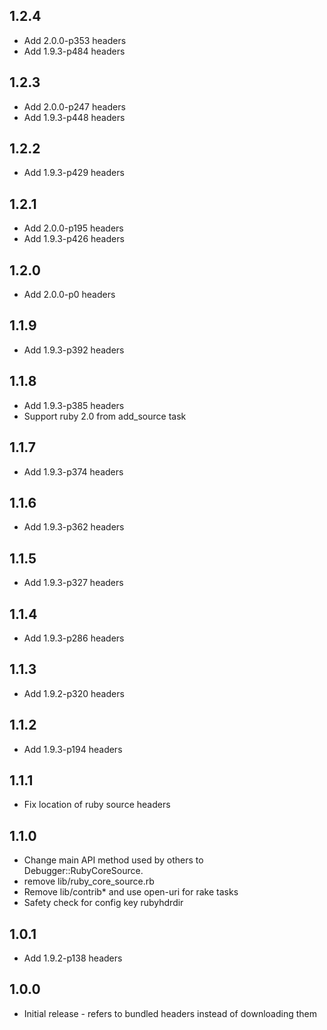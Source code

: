 ## 1.2.4
* Add 2.0.0-p353 headers
* Add 1.9.3-p484 headers

## 1.2.3
* Add 2.0.0-p247 headers
* Add 1.9.3-p448 headers

## 1.2.2
* Add 1.9.3-p429 headers

## 1.2.1
* Add 2.0.0-p195 headers
* Add 1.9.3-p426 headers

## 1.2.0
* Add 2.0.0-p0 headers

## 1.1.9
* Add 1.9.3-p392 headers

## 1.1.8
* Add 1.9.3-p385 headers
* Support ruby 2.0 from add_source task

## 1.1.7
* Add 1.9.3-p374 headers

## 1.1.6
* Add 1.9.3-p362 headers

## 1.1.5
* Add 1.9.3-p327 headers

## 1.1.4
* Add 1.9.3-p286 headers

## 1.1.3
* Add 1.9.2-p320 headers

## 1.1.2
* Add 1.9.3-p194 headers

## 1.1.1
* Fix location of ruby source headers

## 1.1.0
* Change main API method used by others to Debugger::RubyCoreSource.
* remove lib/ruby_core_source.rb
* Remove lib/contrib* and use open-uri for rake tasks
* Safety check for config key rubyhdrdir

## 1.0.1
* Add 1.9.2-p138 headers

## 1.0.0
* Initial release - refers to bundled headers instead of downloading them
